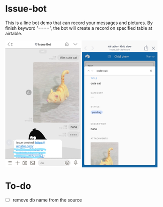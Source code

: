 # Issue-bot

This is a line bot demo that can record your messages and pictures. By finish keyword '====', the bot will create a record on specified table at airtable.

<img src="https://github.com/elic/issue-bot/blob/master/S__22724676.jpg" width="240" height="403" title="Github Logo">
<img src="https://github.com/elic/issue-bot/blob/master/S__22724677.jpg" width="240" height="403" title="Github Logo">

# To-do

- [ ] remove db name from the source
